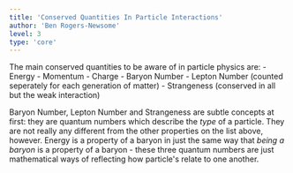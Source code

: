 ```yaml
---
title: 'Conserved Quantities In Particle Interactions'
author: 'Ben Rogers-Newsome'
level: 3
type: 'core'
---
```

The main conserved quantities to be aware of in particle physics are:
	- Energy
	- Momentum
	- Charge
	- Baryon Number
	- Lepton Number (counted seperately for each generation of matter)
	- Strangeness (conserved in all but the weak interaction)

Baryon Number, Lepton Number and Strangeness are subtle concepts at first: they are quantum numbers which describe the *type* of a particle. They are not really any different from the other properties on the list above, however. Energy is a property of a baryon in just the same way that *being a baryon* is a property of a baryon - these three quantum numbers are just mathematical ways of reflecting how particle's relate to one another.
